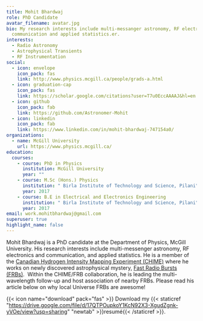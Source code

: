 ```yaml
---
title: Mohit Bhardwaj
role: PhD Candidate
avatar_filename: avatar.jpg
bio: My research interests include multi-messanger astronomy, RF electronics and
  communication and applied statistics.er.
interests:
  - Radio Astronomy
  - Astrophysical Transients
  - RF Instrumentation
social:
  - icon: envelope
    icon_pack: fas
    link: http://www.physics.mcgill.ca/people/grads-a.html
  - icon: graduation-cap
    icon_pack: fas
    link: https://scholar.google.com/citations?user=T7u0EccAAAAJ&hl=en
  - icon: github
    icon_pack: fab
    link: https://github.com/Astronomer-Mohit
  - icon: linkedin
    icon_pack: fab
    link: https://www.linkedin.com/in/mohit-bhardwaj-747154a0/
organizations:
  - name: McGill University
    url: https://www.physics.mcgill.ca/
education:
  courses:
    - course: PhD in Physics
      institution: McGill University
      year: ""
    - course: M.Sc (Hons.) Physics
      institution: " Birla Institute of Technology and Science, Pilani"
      year: 2017
    - course: B.E in Electrical and Electronics Engineering
      institution: " Birla Institute of Technology and Science, Pilani"
      year: 2017
email: work.mohitbhardwaj@gmail.com
superuser: true
highlight_name: false
---
```

Mohit Bhardwaj is a PhD candidate at the Department of Physics, McGill University. His research interests include multi-messenger astronomy, RF electronics and communication, and applied statistics. He is a member of the [Canadian Hydrogen Intensity Mapping Experiment (CHIME)](https://chime-experiment.ca/en) where he works on newly discovered astrophysical mystery, [Fast Radio Bursts (FRBs)](https://en.wikipedia.org/wiki/Fast_radio_burst).  Within the CHIME/FRB collaboration, he is leading the multi-wavelength follow-up and host association of nearby FRBs. Please read his article below on why local Universe FRBs are awesome!

{{< icon name="download" pack="fas" >}} Download my {{< staticref "https://drive.google.com/file/d/17QTPOupkoY1KcN92X3-XgudZgnk-yVOe/view?usp=sharing" "newtab" >}}resumé{{< /staticref >}}.